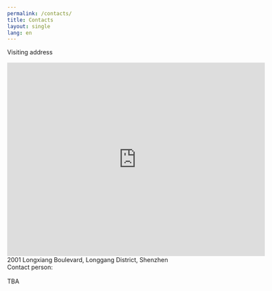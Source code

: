 ```yaml
---
permalink: /contacts/
title: Contacts
layout: single
lang: en
---
```


<div class = "is-h1 titleHighlight" style = "margin-bottom: 1rem" > Visiting address</div>
<iframe 
    src="https://www.google.com/maps/embed?pb=!1m18!1m12!1m3!1d3681.0857935578856!2d114.20735607463354!3d22.68784992873768!2m3!1f0!2f0!3f0!3m2!1i1024!2i768!4f13.1!3m3!1m2!1s0x3404769e8e03db83%3A0x72bee586ac015803!2z6aaZ5riv5Lit5paH5aSn5a2477yI5rex5Zyz77yJ!5e0!3m2!1szh-TW!2sus!4v1732289628271!5m2!1szh-TW!2sus" width="600" 
    height="450" 
    style="border:0;" 
    allowfullscreen="" 
    loading="lazy" 
    referrerpolicy="no-referrer-when-downgrade">
</iframe>
2001 Longxiang Boulevard, Longgang District, Shenzhen


 
<div class = "is-h1 titleHighlight" style = "margin-bottom: 1rem" >Contact person: </div>
 
TBA

